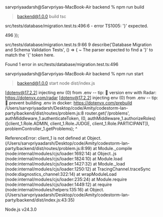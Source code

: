 sarvpriyaadarsh@Sarvpriyas-MacBook-Air backend % npm run build

> backend@1.0.0 build
> tsc

src/tests/database/migration.test.ts:496:6 - error TS1005: '}' expected.

496   });
         

  src/tests/database/migration.test.ts:9:66
    9 describe('Database Migration and Schema Validation Tests', () => {
                                                                       ~
    The parser expected to find a '}' to match the '{' token here.


Found 1 error in src/tests/database/migration.test.ts:496

sarvpriyaadarsh@Sarvpriyas-MacBook-Air backend % npm run start

> backend@1.0.0 start
> node dist/index.js

[dotenv@17.2.2] injecting env (0) from .env -- tip: 📡 version env with Radar: https://dotenvx.com/radar
[dotenv@17.2.2] injecting env (0) from .env -- tip: 🔐 prevent building .env in docker: https://dotenvx.com/prebuild
/Users/sarvpriyaadarsh/Desktop/code/Amity/codestorm-lan-party/backend/dist/routes/problem.js:8
router.get('/problems', authMiddleware_1.authenticateToken, (0, authMiddleware_1.authorizeRoles)([client_1.Role.ADMIN, client_1.Role.JUDGE, client_1.Role.PARTICIPANT]), problemController_1.getProblems);
                                                                                                  ^

ReferenceError: client_1 is not defined
    at Object.<anonymous> (/Users/sarvpriyaadarsh/Desktop/code/Amity/codestorm-lan-party/backend/dist/routes/problem.js:8:99)
    at Module._compile (node:internal/modules/cjs/loader:1692:14)
    at Object..js (node:internal/modules/cjs/loader:1824:10)
    at Module.load (node:internal/modules/cjs/loader:1427:32)
    at Module._load (node:internal/modules/cjs/loader:1250:12)
    at TracingChannel.traceSync (node:diagnostics_channel:322:14)
    at wrapModuleLoad (node:internal/modules/cjs/loader:235:24)
    at Module.require (node:internal/modules/cjs/loader:1449:12)
    at require (node:internal/modules/helpers:135:16)
    at Object.<anonymous> (/Users/sarvpriyaadarsh/Desktop/code/Amity/codestorm-lan-party/backend/dist/index.js:43:35)

Node.js v24.3.0